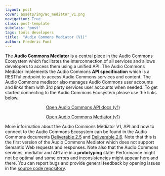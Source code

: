 ```yaml
---
layout: post
cover: assets/img/ac_mediator_v1.png
navigation: True
class: post-template
subclass: 'post'
tags: tools developers
title:  "Audio Commons Mediator (V1)"
author: Frederic Font
---
```


The **Audio Commons Mediator** is a central piece in the Audio Commons Ecosystem which facilitates the interconnection of all services and allows developers to access them using a unified API. The Audio Commons Mediator implements the Audio Commons **API specification** which is a RESTful endpoint to access Audio Commons services and content. The Audio Commons mediator also manages Audio Commons user accounts and links them with 3rd party services user accounts when needed. To get started connecting to the Audio Commons Ecosystem please use the links below.

<p style="text-align: center;"> 
<a href="https://m.audiocommons.org/docs/api.html" target="_blank">Open Audio Commons API docs (v1)</a> 
</p>

<p style="text-align: center;"> 
<a href="https://m.audiocommons.org" target="_blank">Open Audio Commons Mediator (v1)</a> 
</p>

More information about the Audio Commons Mediator V1, API and how to connect to the Audio Commons Ecosystem can be found in the Audio Commons documents [Deliverable 2.5](https://www.audiocommons.org/assets/files/AC-WP2-UPF-D2.5%20Service%20Integration%20Technologies.pdf) and [Deliverable 2.6](https://www.audiocommons.org/assets/files/AC-WP2-UPF-D2.6%20Service%20Integration%20Draft%20Guidelines.pdf).
Note that this is the first version of the Audio Commons Mediator which does not support Semantic Web requests and responses. Note also that the Audio Commons services, mediator and API are in a **prototyping** state. Performance might not be optimal and some errors and inconsistencies might appear here and there. You can report bugs and provide general feedback by opening issues in the [source code repository](http://github.com/AudioCommons/ac-mediator/issues).
